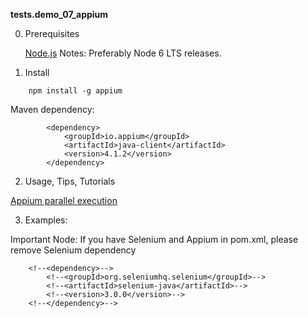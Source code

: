 **tests.demo_07_appium**

0. Prerequisites

    [Node.js](https://nodejs.org/en/)
    Notes: Preferably Node 6 LTS releases.
    
1. Install

```
    npm install -g appium
```

Maven dependency: 

```
        <dependency>
            <groupId>io.appium</groupId>
            <artifactId>java-client</artifactId>
            <version>4.1.2</version>
        </dependency>
```

2. Usage, Tips, Tutorials

[Appium parallel execution](https://github.com/saikrishna321/AppiumTestDistribution)

3. Examples:

Important Node: If you have Selenium and Appium in pom.xml, please remove Selenium dependency

        <!--<dependency>-->
            <!--<groupId>org.seleniumhq.selenium</groupId>-->
            <!--<artifactId>selenium-java</artifactId>-->
            <!--<version>3.0.0</version>-->
        <!--</dependency>-->
